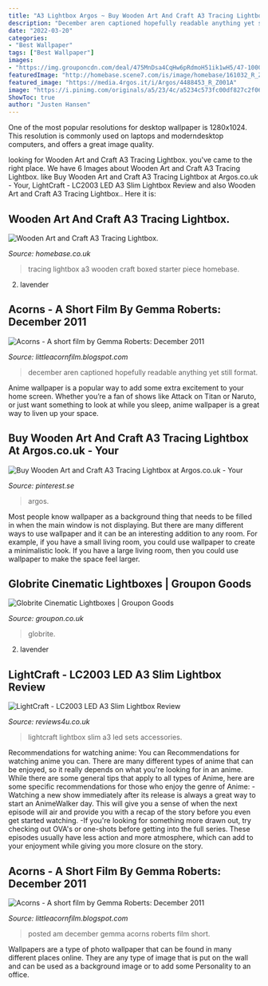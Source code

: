 ```yaml
---
title: "A3 Lightbox Argos ~ Buy Wooden Art And Craft A3 Tracing Lightbox At Argos.co.uk"
description: "December aren captioned hopefully readable anything yet still format"
date: "2022-03-20"
categories:
- "Best Wallpaper"
tags: ["Best Wallpaper"]
images:
- "https://img.grouponcdn.com/deal/475MnDsa4CqHw6pRdmoH51ik1wH5/47-1000x600/v1/c870x524.jpg"
featuredImage: "http://homebase.scene7.com/is/image/homebase/161032_R_Z001?$LISTER$&amp;wid=420&amp;hei=420"
featured_image: "https://media.4rgos.it/i/Argos/4488453_R_Z001A"
image: "https://i.pinimg.com/originals/a5/23/4c/a5234c573fc00df827c2f06f08dbf5f9.jpg"
ShowToc: true
author: "Justen Hansen"
---
```



One of the most popular resolutions for desktop wallpaper is 1280x1024. This resolution is commonly used on laptops and moderndesktop computers, and offers a great image quality.

	

		
looking for Wooden Art and Craft A3 Tracing Lightbox. you've came to the right place. We have 6 Images about Wooden Art and Craft A3 Tracing Lightbox. like Buy Wooden Art and Craft A3 Tracing Lightbox at Argos.co.uk - Your, LightCraft - LC2003 LED A3 Slim Lightbox Review and also Wooden Art and Craft A3 Tracing Lightbox.. Here it is:
		
    
## Wooden Art And Craft A3 Tracing Lightbox.

<img loading=lazy src="http://homebase.scene7.com/is/image/homebase/161032_R_Z001?$LISTER$&amp;wid=420&amp;hei=420" onerror="this.onerror=null;this.src='https://tse3.mm.bing.net/th?id=OIP.gSODHAoyG5doZt7MA3XVbgAAAA&amp;pid=15.1';" alt="Wooden Art and Craft A3 Tracing Lightbox.">

_Source: homebase.co.uk_

>tracing lightbox a3 wooden craft boxed starter piece homebase. 

	

2. lavender 

    
## Acorns - A Short Film By Gemma Roberts: December 2011

<img loading=lazy src="https://2.bp.blogspot.com/-_TmGTCerikM/TuXUq6CuzAI/AAAAAAAAAmY/CpiKsnXx5DI/s1600/storyboard-small-01.jpg" onerror="this.onerror=null;this.src='https://tse3.mm.bing.net/th?id=OIP.zhp0u6ZkoMxgVb-qUiqRlwHaES&amp;pid=15.1';" alt="Acorns - A short film by Gemma Roberts: December 2011">

_Source: littleacornfilm.blogspot.com_

>december aren captioned hopefully readable anything yet still format. 

	

Anime wallpaper is a popular way to add some extra excitement to your home screen. Whether you’re a fan of shows like Attack on Titan or Naruto, or just want something to look at while you sleep, anime wallpaper is a great way to liven up your space.

    
## Buy Wooden Art And Craft A3 Tracing Lightbox At Argos.co.uk - Your

<img loading=lazy src="https://i.pinimg.com/originals/a5/23/4c/a5234c573fc00df827c2f06f08dbf5f9.jpg" onerror="this.onerror=null;this.src='https://tse1.mm.bing.net/th?id=OIP.-qc40-MfSrAR6V4gqRYXZAAAAA&amp;pid=15.1';" alt="Buy Wooden Art and Craft A3 Tracing Lightbox at Argos.co.uk - Your">

_Source: pinterest.se_

>argos. 

	

Most people know wallpaper as a background thing that needs to be filled in when the main window is not displaying. But there are many different ways to use wallpaper and it can be an interesting addition to any room. For example, if you have a small living room, you could use wallpaper to create a minimalistic look. If you have a large living room, then you could use wallpaper to make the space feel larger.

    
## Globrite Cinematic Lightboxes | Groupon Goods

<img loading=lazy src="https://img.grouponcdn.com/deal/475MnDsa4CqHw6pRdmoH51ik1wH5/47-1000x600/v1/c870x524.jpg" onerror="this.onerror=null;this.src='https://tse4.mm.bing.net/th?id=OIP.F7ZPI61PMNzj-OESTXlraAHaEd&amp;pid=15.1';" alt="Globrite Cinematic Lightboxes | Groupon Goods">

_Source: groupon.co.uk_

>globrite. 

	

2. lavender 

    
## LightCraft - LC2003 LED A3 Slim Lightbox Review

<img loading=lazy src="https://media.4rgos.it/i/Argos/4488453_R_Z001A" onerror="this.onerror=null;this.src='https://tse4.mm.bing.net/th?id=OIP.2Op0Pgqf6XNcCljttb35AwHaHH&amp;pid=15.1';" alt="LightCraft - LC2003 LED A3 Slim Lightbox Review">

_Source: reviews4u.co.uk_

>lightcraft lightbox slim a3 led sets accessories. 

	

Recommendations for watching anime: You can
Recommendations for watching anime you can. There are many different types of anime that can be enjoyed, so it really depends on what you're looking for in an anime. While there are some general tips that apply to all types of Anime, here are some specific recommendations for those who enjoy the genre of Anime: 
-Watching a new show immediately after its release is always a great way to start an AnimeWalker day. This will give you a sense of when the next episode will air and provide you with a recap of the story before you even get started watching. 
-If you're looking for something more drawn out, try checking out OVA's or one-shots before getting into the full series. These episodes usually have less action and more atmosphere, which can add to your enjoyment while giving you more closure on the story.

    
## Acorns - A Short Film By Gemma Roberts: December 2011

<img loading=lazy src="https://3.bp.blogspot.com/-h2jp6AGe_PY/TuXU1yBirOI/AAAAAAAAAnc/p8YY183XTFk/s400/storyboard-small-10.jpg" onerror="this.onerror=null;this.src='https://tse4.mm.bing.net/th?id=OIP.JYfzvTqibFrccxHIhh2RTwEsCu&amp;pid=15.1';" alt="Acorns - A short film by Gemma Roberts: December 2011">

_Source: littleacornfilm.blogspot.com_

>posted am december gemma acorns roberts film short. 

	



Wallpapers are a type of photo wallpaper that can be found in many different places online. They are any type of image that is put on the wall and can be used as a background image or to add some Personality to an office.

